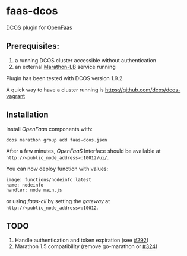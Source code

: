 # faas-dcos
[DCOS](https://dcos.io/) plugin for [OpenFaas](https://github.com/alexellis/faas) 

## Prerequisites: 
1. a running DCOS cluster accessible without authentication 
1. an external [Marathon-LB](https://dcos.io/docs/1.9/networking/marathon-lb/) service running 

Plugin has been tested with DCOS version 1.9.2.

A quick way to have a cluster running is https://github.com/dcos/dcos-vagrant 

## Installation
Install _OpenFaas_ components with:
```
dcos marathon group add faas-dcos.json
```

After a few minutes, _OpenFaaS_ Interface should be available at `http://<public_node_address>:10012/ui/`.

You can now deploy function with values:
```
image: functions/nodeinfo:latest  
name: nodeinfo  
handler: node main.js
```
or using _faas-cli_ by setting the _gateway_ at `http://<public_node_address>:10012`.

## TODO
1. Handle authentication and token expiration (see [#292](https://github.com/gambol99/go-marathon/issues/292))
1. Marathon 1.5 compatibility (remove go-marathon or [#324](https://github.com/gambol99/go-marathon/issues/324))